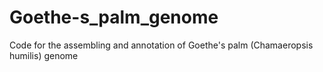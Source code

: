 # Goethe-s_palm_genome
Code for the assembling and annotation of Goethe's palm (Chamaeropsis humilis) genome
